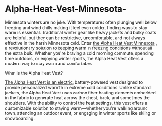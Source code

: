 # Alpha-Heat-Vest-Minnesota-

Minnesota winters are no joke. With temperatures often plunging well below freezing and wind chills making it feel even colder, finding ways to stay warm is essential. Traditional winter gear like heavy jackets and bulky coats are helpful, but they can be restrictive, uncomfortable, and not always effective in the harsh Minnesota cold. Enter [the Alpha Heat Vest Minnesota](https://writer.dek-d.com/dek-d/writer/view.php?id=2597623) , a revolutionary solution to keeping warm in freezing conditions without all the extra bulk. Whether you're braving a cold morning commute, spending time outdoors, or enjoying winter sports, the Alpha Heat Vest offers a modern way to stay warm and comfortable.

What is the Alpha Heat Vest?

[The Alpha Heat Vest is an electric](https://www.offerplox.com/e-commerce/alpha-heat-vest/), battery-powered vest designed to provide personalized warmth in extreme cold conditions. Unlike standard jackets, the Alpha Heat Vest uses carbon fiber heating elements embedded in the fabric to generate heat across the chest, back, and sometimes the shoulders. With the ability to control the heat settings, this vest offers a customizable solution to staying warm—whether you're walking around town, attending an outdoor event, or engaging in winter sports like skiing or snowboarding.
